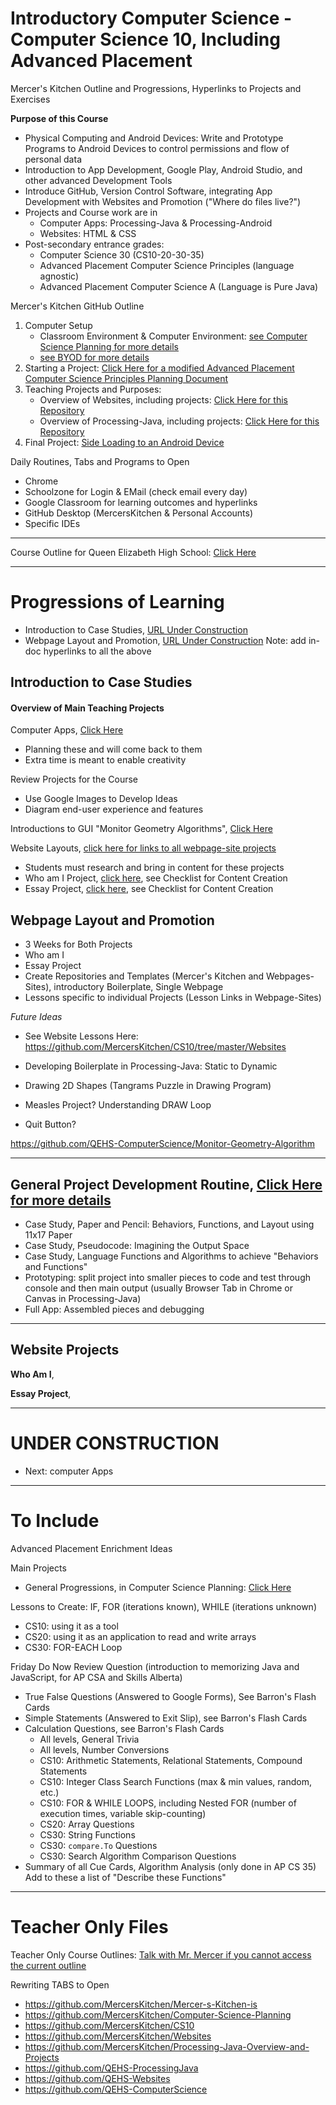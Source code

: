 # Introductory Computer Science - Computer Science 10, Including Advanced Placement
Mercer's Kitchen Outline and Progressions, Hyperlinks to Projects and Exercises

**Purpose of this Course**
- Physical Computing and Android Devices: Write and Prototype Programs to Android Devices to control permissions and flow of personal data
- Introduction to App Development, Google Play, Android Studio, and other advanced Development Tools
- Introduce GitHub, Version Control Software, integrating App Development with Websites and Promotion ("Where do files live?")
- Projects and Course work are in
  - Computer Apps: Processing-Java & Processing-Android
  - Websites: HTML & CSS
- Post-secondary entrance grades:
  - Computer Science 30 (CS10-20-30-35)
  - Advanced Placement Computer Science Principles (language agnostic)
  - Advanced Placement Computer Science A (Language is Pure Java)

Mercer's Kitchen GitHub Outline
1. Computer Setup
   - Classroom Environment & Computer Environment: <a href="https://github.com/MercersKitchen/Computer-Science-Planning">see Computer Science Planning for more details</a>
   - <a href="https://github.com/MercersKitchen/BYOD">see BYOD for more details</a>
2. Starting a Project: <a href="https://github.com/MercersKitchen/Computer-Science-Planning/tree/master/Projects/Introductory%20Presentation%20Guidance">
Click Here for a modified Advanced Placement Computer Science Principles Planning Document</a>
3. Teaching Projects and Purposes:
   - Overview of Websites, including projects: <a href="https://github.com/MercersKitchen/Websites">Click Here for this Repository</a>
   - Overview of Processing-Java, including projects: <a href="https://github.com/MercersKitchen/Processing-Java-Overview-and-Projects">Click Here for this Repository</a>
4. Final Project: <a href="https://github.com/MercersKitchen/Device-Sideloading-Android">Side Loading to an Android Device</a>

Daily Routines, Tabs and Programs to Open
  - Chrome
  - Schoolzone for Login & EMail (check email every day)
  - Google Classroom for learning outcomes and hyperlinks
  - GitHub Desktop (MercersKitchen & Personal Accounts)
  - Specific IDEs

---

Course Outline for Queen Elizabeth High School: <a href="https://drive.google.com/drive/folders/1LHADxLcS15QR3waLAjLSxxIXAZ0q7y33">Click Here</a>

---

# Progressions of Learning
- Introduction to Case Studies, <a href="">URL Under Construction</a>
- Webpage Layout and Promotion, <a href="">URL Under Construction</a>
Note: add in-doc hyperlinks to all the above

## Introduction to Case Studies

#### Overview of Main Teaching Projects

Computer Apps, <a href="https://github.com/MercersKitchen/Computer-Science-Planning/blob/master/Projects/Introductory%20Projects.txt">Click Here</a>
- Planning these and will come back to them
- Extra time is meant to enable creativity

Review Projects for the Course
- Use Google Images to Develop Ideas
- Diagram end-user experience and features

Introductions to GUI "Monitor Geometry Algorithms", <a href="https://github.com/QEHS-ComputerScience/Monitor-Geometry-Algorithm">Click Here</a>

Website Layouts, <a href="https://github.com/MercersKitchen/Webpages-Sites">click here for links to all webpage-site projects</a>
- Students must research and bring in content for these projects
- Who am I Project, <a href="https://github.com/QEHS-Websites/Who-Am-I">click here</a>, see Checklist for Content Creation
- Essay Project, <a href="https://github.com/QEHS-Websites/Essay-Project">click here</a>, see Checklist for Content Creation

## Webpage Layout and Promotion
- 3 Weeks for Both Projects
- Who am I
- Essay Project
- Create Repositories and Templates (Mercer's Kitchen and Webpages-Sites), introductory Boilerplate, Single Webpage
- Lessons specific to individual Projects (Lesson Links in Webpage-Sites)

*Future Ideas*
- See Website Lessons Here: https://github.com/MercersKitchen/CS10/tree/master/Websites

- Developing Boilerplate in Processing-Java: Static to Dynamic
- Drawing 2D Shapes (Tangrams Puzzle in Drawing Program)
- Measles Project? Understanding DRAW Loop
- Quit Button?

https://github.com/QEHS-ComputerScience/Monitor-Geometry-Algorithm

---

## General Project Development Routine, <a href="https://github.com/QEHS-ComputerScience/Project-Development-and-Resources">Click Here for more details</a>
- Case Study, Paper and Pencil: Behaviors, Functions, and Layout using 11x17 Paper
- Case Study, Pseudocode: Imagining the Output Space
- Case Study, Language Functions and Algorithms to achieve "Behaviors and Functions"
- Prototyping: split project into smaller pieces to code and test through console and then main output (usually Browser Tab in Chrome or Canvas in Processing-Java)
- Full App: Assembled pieces and debugging

---

## Website Projects

**Who Am I**, <a href=""></a>

**Essay Project**, <a href=""></a>

---

# UNDER CONSTRUCTION
- Next: computer Apps

---

# To Include

Advanced Placement Enrichment Ideas

Main Projects
- General Progressions, in Computer Science Planning: <a href="https://github.com/MercersKitchen/Computer-Science-Planning/tree/master/Projects">Click Here</a>

Lessons to Create: IF, FOR (iterations known), WHILE (iterations unknown)
- CS10: using it as a tool
- CS20: using it as an application to read and write arrays
- CS30: FOR-EACH Loop

Friday Do Now Review Question (introduction to memorizing Java and JavaScript, for AP CSA and Skills Alberta)
- True False Questions (Answered to Google Forms), See Barron's Flash Cards
- Simple Statements (Answered to Exit Slip), see Barron's Flash Cards
- Calculation Questions, see Barron's Flash Cards
  - All levels, General Trivia
  - All levels, Number Conversions
  - CS10: Arithmetic Statements, Relational Statements, Compound Statements
  - CS10: Integer Class Search Functions (max & min values, random, etc.)
  - CS10: FOR & WHILE LOOPS, including Nested FOR (number of execution times, variable skip-counting)
  - CS20: Array Questions
  - CS30: String Functions
  - CS30: `compare.To` Questions
  - CS30: Search Algorithm Comparison Questions
- Summary of all Cue Cards, Algorithm Analysis (only done in AP CS 35)
Add to these a list of "Describe these Functions"

 ---

# Teacher Only Files

Teacher Only Course Outlines: <a href="https://drive.google.com/drive/folders/1pEr3PWr12lc5OEj-lAOXBSp5x6kT2ELK">Talk with Mr. Mercer if you cannot access the current outline</a>

Rewriting TABS to Open
- https://github.com/MercersKitchen/Mercer-s-Kitchen-is
- https://github.com/MercersKitchen/Computer-Science-Planning
- https://github.com/MercersKitchen/CS10
- https://github.com/MercersKitchen/Websites
- https://github.com/MercersKitchen/Processing-Java-Overview-and-Projects
- https://github.com/QEHS-ProcessingJava
- https://github.com/QEHS-Websites
- https://github.com/QEHS-ComputerScience
